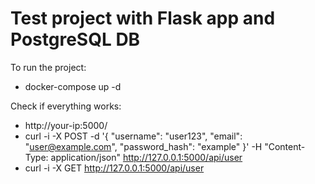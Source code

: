 # Test project with Flask app and PostgreSQL DB

To run the project:
* docker-compose up -d

Check if everything works:
* http://your-ip:5000/
* curl -i -X POST -d '{ "username": "user123", "email": "user@example.com", "password_hash": "example" }' -H "Content-Type: application/json" http://127.0.0.1:5000/api/user
* curl -i -X GET http://127.0.0.1:5000/api/user